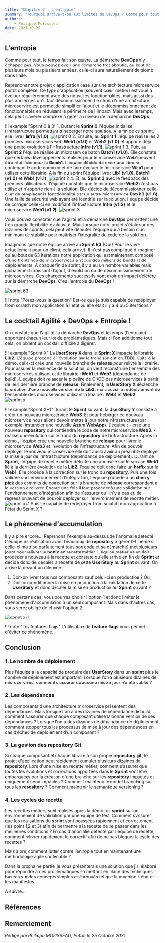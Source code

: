 ```yaml
---
title: "Chapitre 3 : L'entropie"
summary: "Pourquoi arrive-t-on aux limites du DevOps ? Comme pour tout, le temps fait son œuvre. La démarche DevOps n'y échappe pas. Vous pouvez avoir la démarche très aboutie, au bout de plusieurs mois ou plusieurs années, celle-ci aura naturellement du plomb dans l'aile."
authors:
    - Philippe Morisseau
date: 2021-10-25
---
```


## L'entropie

Comme pour tout, le temps fait son œuvre. La démarche **DevOps** n'y échappe pas. Vous pouvez avoir une démarche très aboutie, au bout de plusieurs mois ou plusieurs années, celle-ci aura naturellement du plomb dans l'aile.

Reprenons notre projet d'application basé sur une architecture microservice plutôt complexe. Ce type d'application (souvent cœur métier) est voué à évoluer régulièrement avec des nouvelles fonctionnalités, mais aussi des plus anciennes qu'il faut décommissionner.
Le choix d'une architecture microservice est permet de simplifier l'ajout et le décommissionnement de fonctionnalités en réduisant le périmètre de l'impact. Mais avec le temps, cela peut s'avérer complexe à gérer au niveau de la démarche **DevOps**.

!!! example "Sprint 0 à 3"
    1. Durant le **Sprint 0** l'équipe initialise l'infrastructure permettant d'héberger notre solution. A la fin de ce sprint, elle livre l'**Infra (v1.0)**.
    ![sprint 0](../../../img/03.pourquoi.lentropie.001.svg)
    2. Ensuite, au **Sprint 1** l'équipe réalise les 2 premiers microservices web **Web1 (v1.0)** et **Web2 (v1.0)** et apporte déjà une petite évolution à l'infrastructure **Infra (v1.1)**.
    ![sprint 1](../../../img/03.pourquoi.lentropie.002.svg)
    3. Puis, au **Sprint 2** l'équipe réalise un microservice batch **Batch1 (v1.0)**. Elle constate que certains développements réalisés pour le microservice **Web1** peuvent être réutilisés pour le **Batch1**. L'équipe décide de créer une libraire contenant le code commun et de faire évoluer le microservice **Web1** pour utiliser cette librairie. A la fin du sprint l'équipe livre : **Lib1 (v1.0)**, **Batch1 (v1.0)** et **Web1 (v1.1)**.
    ![sprint 2](../../../img/03.pourquoi.lentropie.003.svg)
    4. Et, au **Sprint 3** avec le feedback des premiers utilisateurs, l'équipe constate que le microservice **Web2** n'est pas utilisé et n'apporte rien à la solution. Elle décide de décommissionner celle-ci et de remplacer la fonctionnalité par un autre microservice **Batch2 (v1.0)**. Une faille de sécurité web ayant été identifié sur la solution, l'équipe décide de corriger celle-ci en modifiant l'infrastructure **Infra (v1.2)** et le microservice **Web1 (v1.2)**.
    ![sprint 3](../../../img/03.pourquoi.lentropie.004.svg)

Vous pouvez constater que l'agilité et la démarche **DevOps** permettent une très grande flexibilité-évolutivité. Mais lorsque notre projet s'étale sur des dizaines de sprints, cela peut vite dérouter l'équipe qui a besoin d'un minimum de stabilité pour maitriser l'intégralité du code de la solution.

Imaginons que notre équipe arrive au **Sprint 63** (Oui ! Pour le vivre actuellement pour un client, cela arrive). Il n'est pas compliqué d'imaginer qu'au bout de 63 itérations notre application qui est maintenant composé d'une trentaines de microservices a vécue des milliers de builds et de déploiements. A chaque fin de sprint, il y a eu un nombre variables mais globalement croissant d'ajout, d'évolution ou de décommissionement de microservices. Ces changements successifs vont avoir un impact délétère sur la démarche **DevOps**. C'es l'entropie du **DevOps** !

![sprint 63](../../../img/03.pourquoi.lentropie.010.svg)

!!! note "Posez-vous la question"
    Est-ce que je suis capable de redéployer from scratch mon application à l'état ou elle était il y a 4 ou 5 itérations ?

## Le cocktail Agilité + DevOps + Entropie !

On constate que l'agilité, la démarche **DevOps** et le temps (l'entropie) apportent chacun leur lot de problématiques.
Mais si l'on additionne tout cela, on obtient un cocktail difficile à digérer.

!!! example "Sprint X"
    La **UserStory X** dans le **Sprint X** impacte la librairie **Lib2**. L'équipe procéde à l'évolution sur le tronc (on est en TBD). Suite à la démo. celle-ci crée une nouvelle branche de **release** pour relivré la librairie. Pour assurer la résilience de la solution, on veut reconstruire l'ensemble des microservices utilisant cette librairie : **Web1** et **Web2** (dépendance de build). L'équipe doit relancer le pipeline de CI/CD des microservices à partir de leur dernière branche de **release**. Finalement, la **UserStory X** déclenche la création d'une nouvelle version de la **Lib2**, mais aussi le redéploiement de l'ensemble des microservices utilisant la libairie : **Web1** et **Web2**.  
    ![sprint x](../../../img/03.pourquoi.lentropie.011.svg)

!!! example "Sprint X+1"
    Durant le **Sprint** suivant, la **UserStory Y** consiste à créer un nouveau microservice **Web3**. Et pour héberger ce nouveau microservice nous allons devoir mettre à jour notre infrastructure (par exemple, instancier une nouvelle **Azure WebApp**). L'équipe : 
    - crée une nouveau **repository** qui contiendra le code de notre microservice **Web3**.
    - réalise une évolution sur le tronc du **repository** de l'infrastructure.
    Après la démo., l'équipe crée une nouvelle branche de **release** pour livrer le microservice **Web3** et l'évolution de l'infrastructure. Afin de pouvoir déployer le nouveau microservice elle doit aussi avoir au préalable déployer la mise à jour de l'infrastructure (dépendance de déploiement).
    Durant ce **Sprint**, l'équipe de recette métier détecte une anomalie sur le service **Web1** lié à la dernière évolution de la **Lib2**, l'équipe doit donc faire un **hotfix** sur le **Web1**. Elle procède à la correction sur le tronc du **repository**. Puis une fois validée sur l'environnement d'intégration, l'équipe procède à un **cherry-pick** des commits de correction sur la branche de **release** correspondant à la version à relivrer. Encore une fois il faut procéder à une validation sur l'environnement d'intégration afin de s'assurer qu'il n'y a pas eu de regression avant de pouvoir déployer sur l'environnement de recette métier.
    ![sprint x+1](../../../img/03.pourquoi.lentropie.012.svg)
    Suis-je capable de redéployer from scratch mon application à l'état du Sprint X ?

## Le phénomène d'accumulation

Il y a pire encore...
Reprenons l'exemple au-dessus de l'anomalie détecté. L'équipe de réalisation ayant beaucoup de **repository** à gérer (Et même si celle-ci maitrise parfaitement tous son code et sa démarche) met plusieurs jours pour relivrer le **hotfix** en recette métier. L'équipe métier va vouloir procéder à nouveau à la recette et constate qu'elle arrive en fin de **Sprint** et décide donc de décaler la recette de cette **UserStory** au **Sprint** suivant.
On arrive là devant un dilemme : 
1. Doit-on livrer tous nos composants sauf celui-ci en production ? Ou, 
2. Doit-on conditionner la mise en production à la validation de cette **UserStory** et donc décaler la mise en production au **Sprint** suivant ?

Dans certains cas, vous pourrez choisir l'option 1 et donc limiter le phénomène d'accumulation à un seul composant. Mais dans d'autres cas, vous serez obligé de choisir l'option 2.

![sprint x+1](../../../img/03.pourquoi.lentropie.013.svg)

!!! note "Les features flags"
    L'utilisation de **feature flags** vous permet d'éviter ce phénomène.

## Conclusion

### 1. Le nombre de déploiement
Plus l’équipe a la capacité de produire des **UserStory** dans un **sprint** plus le nombre de déploiement est important. Lorsque l’on a plusieurs dizaines de microservices, comment s’assurer qu’aucune mise à jour n’a été oublié ?

### 2. Les dépendances
Les composants d’une architecture microservice présentent des dépendances. Mais lorsque l'on a des dizaines de dépendance de build, comment s’assurer que chaque composant utilise la bonne version de ses dépendances ? Lorsque l'on a des dizaines de dépendance de déploiement, comment stopper tous les processus de mise à jour des dépendances en cas d’échec de déploiement d’un composant ?

### 3. La gestion des repository Git
Si chaque composant et chaque libraire à son propre **repository git**, le projet d'application peut rapidement cumuler plusieurs dizaines de **repository**. Lors d'une mise en recette métier, comment s’assurer que toutes les évolutions et corrections apportées dans le **Sprint** vont être embarquées par la création d'une branche sur les **repository** impactés et uniquement ceux impactés ? Comment maintenir le model branching sur tous les **repository** ? Comment maintenir le semantique versioning ?

### 4. Les cycles de recette
Les recettes métiers sont réalisés après la démo. du **sprint** sur un environnement de validation par une équipe de test. Comment s’assurer que les réalisations du **sprint** sont poussées rapidement et correctement (les point 1,2 et 3) afin de permettre à la recette de se passer dans les meilleures conditions ? En cas d'anomalie détecté par l'équipe de recette, comment relivrer rapidement le correctif afin de ne pas bloquer le cycle des recettes ?

Mais alors, comment lutter contre l’entropie tout en maintenant une méthodologie agile soutenable ?

Dans la prochaine partie, je vous présenterais une solution que j'ai élaboré pour répondre à ces problématiques en mettant en place des techniques basées sur des concepts simples et éprouvés tel que la machine à état et les manifestes.

A suivre...

## Références


## Remerciement

_Rédigé par Philippe MORISSEAU, Publié le 25 Octobre 2021_